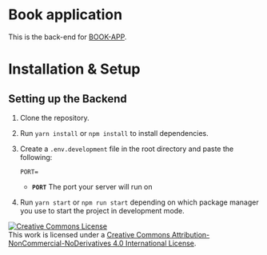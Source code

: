 # Book application

This is the back-end for [BOOK-APP](https://github.com/gymerr0rz/book-app/tree/main/front).

# Installation & Setup

## Setting up the Backend

1. Clone the repository.
2. Run `yarn install` or `npm install` to install dependencies.
3. Create a `.env.development` file in the root directory and paste the following:

   ```
   PORT=
   ```

   - **`PORT`** The port your server will run on

4. Run `yarn start` or `npm run start` depending on which package manager you use to start the project in development mode.

<a rel="license" href="http://creativecommons.org/licenses/by-nc-nd/4.0/"><img alt="Creative Commons License" style="border-width:0" src="https://i.creativecommons.org/l/by-nc-nd/4.0/88x31.png" /></a><br />This work is licensed under a <a rel="license" href="http://creativecommons.org/licenses/by-nc-nd/4.0/">Creative Commons Attribution-NonCommercial-NoDerivatives 4.0 International License</a>.
